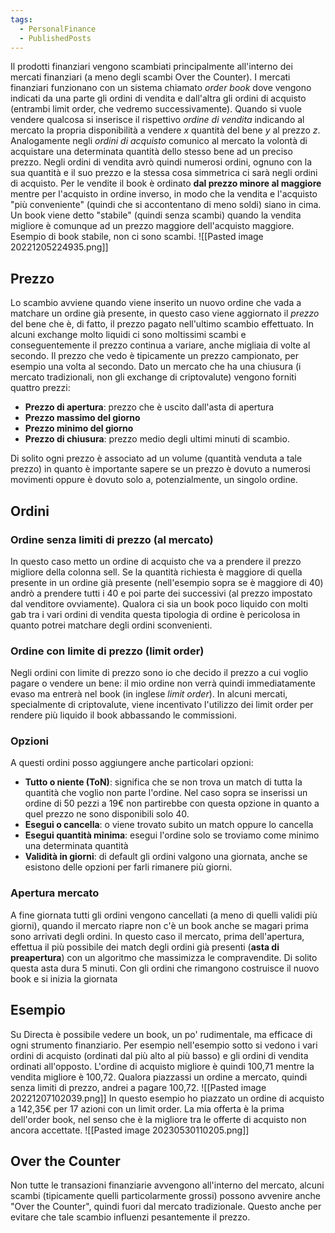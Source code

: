 ```yaml
---
tags:
  - PersonalFinance
  - PublishedPosts
---
```

Il prodotti finanziari vengono scambiati principalmente all'interno dei mercati finanziari (a meno degli scambi Over the Counter).
I mercati finanziari funzionano con un sistema chiamato *order book* dove vengono indicati da una parte gli ordini di vendita e dall'altra gli ordini di acquisto (entrambi limit order, che vedremo successivamente).
Quando si vuole vendere qualcosa si inserisce il rispettivo *ordine di vendita* indicando al mercato la propria disponibilità a vendere *x* quantità del bene *y* al prezzo *z*.
Analogamente negli *ordini di acquisto* comunico al mercato la volontà di acquistare una determinata quantità dello stesso bene ad un preciso prezzo.
Negli ordini di vendita avrò quindi numerosi ordini, ognuno con la sua quantità e il suo prezzo e la stessa cosa simmetrica ci sarà negli ordini di acquisto.
Per le vendite il book è ordinato **dal prezzo minore al maggiore** mentre per l'acquisto in ordine inverso, in modo che la vendita e l'acquisto "più conveniente" (quindi che si accontentano di meno soldi) siano in cima.
Un book viene detto "stabile" (quindi senza scambi) quando la vendita migliore è comunque ad un prezzo maggiore dell'acquisto maggiore.
Esempio di book stabile, non ci sono scambi.
![[Pasted image 20221205224935.png]]

## Prezzo
Lo scambio avviene quando viene inserito un nuovo ordine che vada a matchare un ordine già presente, in questo caso viene aggiornato il *prezzo* del bene che è, di fatto, il prezzo pagato nell'ultimo scambio effettuato.
In alcuni exchange molto liquidi ci sono moltissimi scambi e conseguentemente il prezzo continua a variare, anche migliaia di volte al secondo.
Il prezzo che vedo è tipicamente un prezzo campionato, per esempio una volta al secondo.
Dato un mercato che ha una chiusura (i mercato tradizionali, non gli exchange di criptovalute) vengono forniti quattro prezzi:
* **Prezzo di apertura**: prezzo che è uscito dall'asta di apertura
* **Prezzo massimo del giorno**
* **Prezzo minimo del giorno**
* **Prezzo di chiusura**: prezzo medio degli ultimi minuti di scambio.

Di solito ogni prezzo è associato ad un volume (quantità venduta a tale prezzo) in quanto è importante sapere se un prezzo è dovuto a numerosi movimenti oppure è dovuto solo a, potenzialmente, un singolo ordine.

## Ordini
### Ordine senza limiti di prezzo (al mercato)
In questo caso metto un ordine di acquisto che va a prendere il prezzo migliore della colonna sell.
Se la quantità richiesta è maggiore di quella presente in un ordine già presente (nell'esempio sopra se è maggiore di 40) andrò a prendere tutti i 40 e poi parte dei successivi (al prezzo impostato dal venditore ovviamente).
Qualora ci sia un book poco liquido con molti gab tra i vari ordini di vendita questa tipologia di ordine è pericolosa in quanto potrei matchare degli ordini sconvenienti.

### Ordine con limite di prezzo (limit order)
Negli ordini con limite di prezzo sono io che decido il prezzo a cui voglio pagare o vendere un bene: il mio ordine non verrà quindi immediatamente evaso ma entrerà nel book (in inglese *limit order*).
In alcuni mercati, specialmente di criptovalute, viene incentivato l'utilizzo dei limit order per rendere più liquido il book abbassando le commissioni.

### Opzioni
A questi ordini posso aggiungere anche particolari opzioni:
* **Tutto o niente (ToN)**: significa che se non trova un match di tutta la quantità che voglio non parte l'ordine. Nel caso sopra se inserissi un ordine di 50 pezzi a 19€ non partirebbe con questa opzione in quanto a quel prezzo ne sono disponibili solo 40.
* **Esegui o cancella**: o viene trovato subito un match oppure lo cancella
* **Esegui quantità minima**: esegui l'ordine solo se troviamo come minimo una determinata quantità
* **Validità in giorni**: di default gli ordini valgono una giornata, anche se esistono delle opzioni per farli rimanere più giorni.

### Apertura mercato
A fine giornata tutti gli ordini vengono cancellati (a meno di quelli validi più giorni), quando il mercato riapre non c'è un book anche se magari prima sono arrivati degli ordini.
In questo caso il mercato, prima dell'apertura, effettua il più possibile dei match degli ordini già presenti (**asta di preapertura**) con un algoritmo che massimizza le compravendite. Di solito questa asta dura 5 minuti.
Con gli ordini che rimangono costruisce il nuovo book e si inizia la giornata

## Esempio
Su Directa è possibile vedere un book, un po' rudimentale, ma efficace di ogni strumento finanziario.
Per esempio nell'esempio sotto si vedono i vari ordini di acquisto (ordinati dal più alto al più basso) e gli ordini di vendita ordinati all'opposto.
L'ordine di acquisto migliore è quindi 100,71 mentre la vendita migliore è 100,72.
Qualora piazzassi un ordine a mercato, quindi senza limiti di prezzo, andrei a pagare 100,72.
![[Pasted image 20221207102039.png]]
In questo esempio ho piazzato un ordine di acquisto a 142,35€ per 17 azioni con un limit order. La mia offerta è la prima dell'order book, nel senso che è la migliore tra le offerte di acquisto non ancora accettate.
![[Pasted image 20230530110205.png]]

## Over the Counter

Non tutte le transazioni finanziarie avvengono all'interno del mercato, alcuni scambi  (tipicamente quelli particolarmente grossi) possono avvenire anche "Over the Counter", quindi fuori dal mercato tradizionale.
Questo anche per evitare che tale scambio influenzi pesantemente il prezzo.